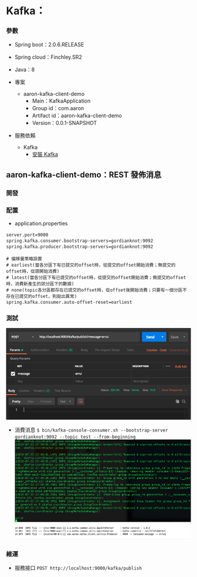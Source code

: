# Kafka：

### 參數
- Spring boot：2.0.6.RELEASE
- Spring cloud：Finchley.SR2
- Java：8
- 專案
    - aaron-kafka-client-demo
        - Main：KafkaApplication
        - Group id：com.aaron
        - Artifact id：aaron-kafka-client-demo
        - Version：0.0.1-SNAPSHOT

- 服務依賴
    - Kafka
        - [安裝 Kafka](../server/Kafka)

## aaron-kafka-client-demo：REST 發佈消息

### 開發

### 配置
- application.properties
```
server.port=9000
spring.kafka.consumer.bootstrap-servers=gordianknot:9092
spring.kafka.producer.bootstrap-servers=gordianknot:9092

# 偏移量策略設置
# earliest(當各分區下有已提交的offset時，從提交的offset開始消費；無提交的offset時，從頭開始消費)
# latest(當各分區下有已提交的offset時，從提交的offset開始消費；無提交的offset時，消費新產生的該分區下的數據)
# none(topic各分區都存在已提交的offset時，從offset後開始消費；只要有一個分區不存在已提交的offset，則拋出異常)
spring.kafka.consumer.auto-offset-reset=earliest
```
 
### 測試
![32f0af7b1a4363de27876b477c983bd0](imgs/7256EC69-A887-4226-A3F2-16CBC256B9A2.png)
- 消費消息
`$ bin/kafka-console-consumer.sh --bootstrap-server gordianknot:9092 --topic test --from-beginning
`
![75a4388aac7ee2fd06b77bef2d219455](imgs/4844B2D3-534C-4073-88FD-5C7E8B6D9500.png)
![04e0a2be8de2c9fe778566f580e71f7a](imgs/60372CC4-B343-4B7E-AE83-BD89F5D116EF.png)

### 維運
- 服務接口
`POST http://localhost:9000/kafka/publish`